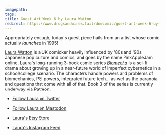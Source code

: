 ```yaml
---
imagepath:
tags:
title: Guest Art Week 6 by Laura Watton
redirect: https://www.drugsandwires.fail/dnwcomic/guest-art-week-6-by-laura-watton/
---
```


Appropriately enough, today's guest piece hails from an artist whose comic actually _launched_ in 1995!

[Laura Watton](http://www.PinkAppleJam.com) is a UK comicker heavily influenced by '80s and '90s Japanese pop culture and comics, and goes by the name PinkAppleJam online. Laura's long-running 3-book comic series [_Biomecha_](http://www.BiomechaComic.com) is a sci-fi drama about growing up in a near-future world of imperfect cybernetics in a school/college scenario. The characters handle powers and problems of biomechanics, PSI powers, integrated future tech... as well as the paranoia and questions that come with all of that. Book 3 of the series is currently underway [via Patreon](http://www.Patreon.com/PinkAppleJam).

-  [Follow Laura on Twitter](http://www.Twitter.com/BiomechaComic)

-  [Follow Laura on Mastodon](https://mastodon.art/@pinkapplejam)

-  [Laura's Etsy Store](http://www.Etsy.com/shop/PinkAppleJam)

-  [Laura's Instagram Feed](http://www.Instagram.com/PinkAppleJam)
